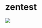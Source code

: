 # zentest
<a href="https://zenhub.com"><img src="https://raw.githubusercontent.com/ZenHubIO/support/master/zenhub-badge.png"></a>
